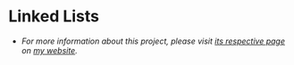 # Linked Lists
- *For more information about this project, please visit [its respective page](https://abdulrahmanmohammadsalem.github.io/CppClasses/Linked-Lists/) on [my website](https://abdulrahmanmohammadsalem.github.io).*